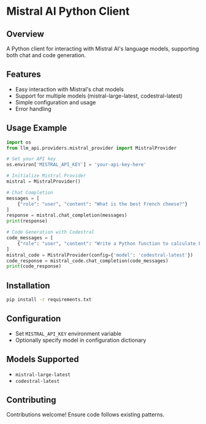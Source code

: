 # Mistral AI Python Client

## Overview
A Python client for interacting with Mistral AI's language models, supporting both chat and code generation.

## Features
- Easy interaction with Mistral's chat models
- Support for multiple models (mistral-large-latest, codestral-latest)
- Simple configuration and usage
- Error handling

## Usage Example

```python
import os
from llm_api.providers.mistral_provider import MistralProvider

# Set your API key
os.environ['MISTRAL_API_KEY'] = 'your-api-key-here'

# Initialize Mistral Provider
mistral = MistralProvider()

# Chat Completion
messages = [
    {"role": "user", "content": "What is the best French cheese?"}
]
response = mistral.chat_completion(messages)
print(response)

# Code Generation with Codestral
code_messages = [
    {"role": "user", "content": "Write a Python function to calculate Fibonacci"}
]
mistral_code = MistralProvider(config={'model': 'codestral-latest'})
code_response = mistral_code.chat_completion(code_messages)
print(code_response)
```

## Installation
```bash
pip install -r requirements.txt
```

## Configuration
- Set `MISTRAL_API_KEY` environment variable
- Optionally specify model in configuration dictionary

## Models Supported
- `mistral-large-latest`
- `codestral-latest`

## Contributing
Contributions welcome! Ensure code follows existing patterns.
